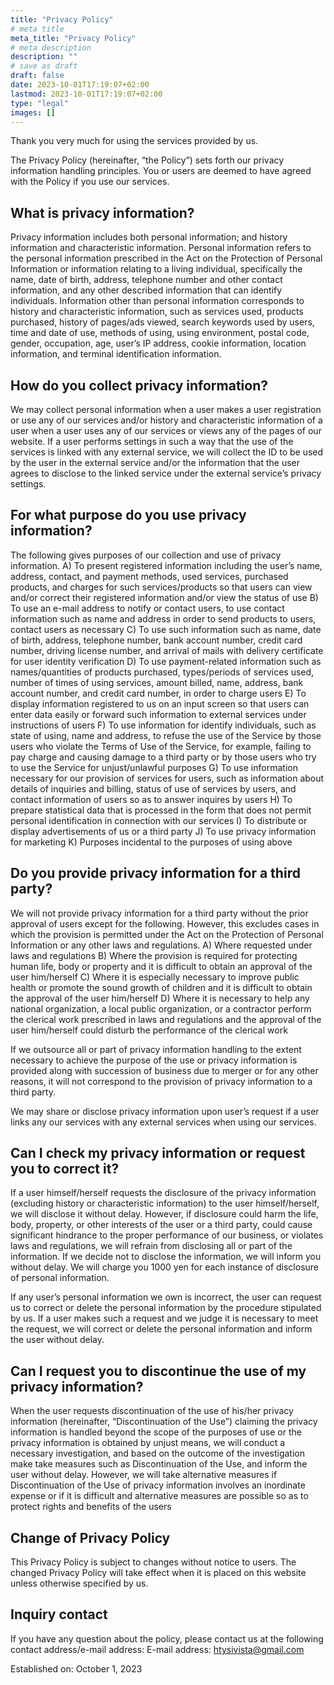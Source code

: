```yaml
---
title: "Privacy Policy"
# meta title
meta_title: "Privacy Policy"
# meta description
description: ""
# save as draft
draft: false
date: 2023-10-01T17:19:07+02:00
lastmod: 2023-10-01T17:19:07+02:00
type: "legal"
images: []
---
```


Thank you very much for using the services provided by us.

The Privacy Policy (hereinafter, “the Policy”) sets forth our privacy information handling principles. You or users are deemed to have agreed with the Policy if you use our services.

## What is privacy information?

Privacy information includes both personal information; and history information and characteristic information.
Personal information refers to the personal information prescribed in the Act on the Protection of Personal Information or information relating to a living individual, specifically the name, date of birth, address, telephone number and other contact information, and any other described information that can identify individuals.
Information other than personal information corresponds to history and characteristic information, such as services used, products purchased, history of pages/ads viewed, search keywords used by users, time and date of use, methods of using, using environment, postal code, gender, occupation, age, user’s IP address, cookie information, location information, and terminal identification information.

## How do you collect privacy information?

We may collect personal information when a user makes a user registration or use any of our services and/or history and characteristic information of a user when a user uses any of our services or views any of the pages of our website.
If a user performs settings in such a way that the use of the services is linked with any external service, we will collect the ID to be used by the user in the external service and/or the information that the user agrees to disclose to the linked service under the external service’s privacy settings.

## For what purpose do you use privacy information?

The following gives purposes of our collection and use of privacy information.
A) To present registered information including the user’s name, address, contact, and payment methods, used services, purchased products, and charges for such services/products so that users can view and/or correct their registered information and/or view the status of use
B) To use an e-mail address to notify or contact users, to use contact information such as name and address in order to send products to users, contact users as necessary
C) To use such information such as name, date of birth, address, telephone number, bank account number, credit card number, driving license number, and arrival of mails with delivery certificate for user identity verification
D) To use payment-related information such as names/quantities of products purchased, types/periods of services used, number of times of using services, amount billed, name, address, bank account number, and credit card number, in order to charge users
E) To display information registered to us on an input screen so that users can enter data easily or forward such information to external services under instructions of users
F) To use information for identify individuals, such as state of using, name and address, to refuse the use of the Service by those users who violate the Terms of Use of the Service, for example, failing to pay charge and causing damage to a third party or by those users who try to use the Service for unjust/unlawful purposes
G) To use information necessary for our provision of services for users, such as information about details of inquiries and billing, status of use of services by users, and contact information of users so as to answer inquires by users
H) To prepare statistical data that is processed in the form that does not permit personal identification in connection with our services
I) To distribute or display advertisements of us or a third party
J) To use privacy information for marketing
K) Purposes incidental to the purposes of using above

## Do you provide privacy information for a third party?

We will not provide privacy information for a third party without the prior approval of users except for the following. However, this excludes cases in which the provision is permitted under the Act on the Protection of Personal Information or any other laws and regulations.
A) Where requested under laws and regulations
B) Where the provision is required for protecting human life, body or property and it is difficult to obtain an approval of the user him/herself
C) Where it is especially necessary to improve public health or promote the sound growth of children and it is difficult to obtain the approval of the user him/herself
D) Where it is necessary to help any national organization, a local public organization, or a contractor perform the clerical work prescribed in laws and regulations and the approval of the user him/herself could disturb the performance of the clerical work

If we outsource all or part of privacy information handling to the extent necessary to achieve the purpose of the use or privacy information is provided along with succession of business due to merger or for any other reasons, it will not correspond to the provision of privacy information to a third party.

We may share or disclose privacy information upon user’s request if a user links any our services with any external services when using our services.

## Can I check my privacy information or request you to correct it?

If a user himself/herself requests the disclosure of the privacy information (excluding history or characteristic information) to the user himself/herself, we will disclose it without delay. However, if disclosure could harm the life, body, property, or other interests of the user or a third party, could cause significant hindrance to the proper performance of our business, or violates laws and regulations, we will refrain from disclosing all or part of the information. If we decide not to disclose the information, we will inform you without delay.
We will charge you 1000 yen for each instance of disclosure of personal information.

If any user’s personal information we own is incorrect, the user can request us to correct or delete the personal information by the procedure stipulated by us. If a user makes such a request and we judge it is necessary to meet the request, we will correct or delete the personal information and inform the user without delay.

## Can I request you to discontinue the use of my privacy information?

When the user requests discontinuation of the use of his/her privacy information (hereinafter, “Discontinuation of the Use”) claiming the privacy information is handled beyond the scope of the purposes of use or the privacy information is obtained by unjust means, we will conduct a necessary investigation, and based on the outcome of the investigation make take measures such as Discontinuation of the Use, and inform the user without delay.
However, we will take alternative measures if Discontinuation of the Use of privacy information involves an inordinate expense or if it is difficult and alternative measures are possible so as to protect rights and benefits of the users

## Change of Privacy Policy

This Privacy Policy is subject to changes without notice to users.
The changed Privacy Policy will take effect when it is placed on this website unless otherwise specified by us.

## Inquiry contact

If you have any question about the policy, please contact us at the following contact address/e-mail address:
E-mail address: htysivista@gmail.com

Established on: October 1, 2023
